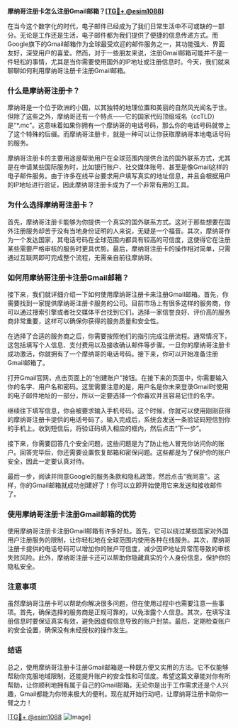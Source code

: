 **摩纳哥注册卡怎么注册Gmail邮箱？[[TG💪+ @esim1088](https://t.me/s/esim1088)]**

在当今这个数字化的时代，电子邮件已经成为了我们日常生活中不可或缺的一部分。无论是工作还是生活，电子邮件都为我们提供了便捷的信息传递方式。而Google旗下的Gmail邮箱作为全球最受欢迎的邮件服务之一，其功能强大、界面友好，深受用户的喜爱。然而，对于一些朋友来说，注册Gmail邮箱可能并不是一件轻松的事情，尤其是当你需要使用国外的IP地址或注册信息时。今天，我们就来聊聊如何利用摩纳哥注册卡注册Gmail邮箱。

### 什么是摩纳哥注册卡？

摩纳哥是一个位于欧洲的小国，以其独特的地理位置和美丽的自然风光闻名于世。但除了这些之外，摩纳哥还有一个特点——它的国家代码顶级域名（ccTLD）是“*.mc”。这意味着如果你拥有一个摩纳哥的电话号码，那么你的电话号码就带上了这个特殊的后缀。而摩纳哥注册卡，就是一种可以让你获取摩纳哥本地电话号码的服务。

摩纳哥注册卡的主要用途是帮助用户在全球范围内提供合法的国外联系方式，尤其是在申请某些国际服务时，比如银行账户、社交媒体账号、甚至是像Gmail这样的电子邮件服务。由于许多在线平台要求用户填写真实的地址信息，并且会根据用户的IP地址进行验证，因此摩纳哥注册卡成为了一个非常有用的工具。

### 为什么选择摩纳哥注册卡？

首先，摩纳哥注册卡能够为你提供一个真实的国外联系方式。这对于那些想要在国外注册服务却苦于没有当地身份证明的人来说，无疑是一个福音。其次，摩纳哥作为一个发达国家，其电话号码在全球范围内都具有较高的可信度，这使得它在注册某些需要严格审核的服务时更具优势。最后，摩纳哥注册卡的操作相对简单，只需通过互联网即可完成整个流程，无需亲自前往摩纳哥。

### 如何用摩纳哥注册卡注册Gmail邮箱？

接下来，我们就详细介绍一下如何使用摩纳哥注册卡来注册Gmail邮箱。首先，你需要找到一家提供摩纳哥注册卡服务的公司。目前市场上有很多这样的服务商，你可以通过搜索引擎或者社交媒体平台找到它们。选择一家信誉良好、评价高的服务商非常重要，这样可以确保你获得的服务质量和安全性。

在选择了合适的服务商之后，你需要按照他们的指引完成注册流程。通常情况下，这包括填写个人信息、支付费用以及接收确认邮件等步骤。一旦你的摩纳哥注册卡成功激活，你就拥有了一个摩纳哥的电话号码。接下来，你可以开始准备注册Gmail邮箱了。

打开Gmail官网，点击页面上的“创建账户”按钮。在接下来的页面中，你需要输入你的名字、用户名和密码。这里需要注意的是，用户名是你未来登录Gmail时使用的电子邮件地址的一部分，所以一定要选择一个你喜欢并且容易记住的名字。

继续往下填写信息，你会被要求输入手机号码。这个时候，你就可以使用刚刚获得的摩纳哥注册卡提供的电话号码了。输入完成后，系统会发送一条验证码短信到你的手机上。收到短信后，将验证码填入相应的框内，然后点击“下一步”。

接下来，你需要回答几个安全问题，这些问题是为了防止他人冒充你访问你的账户。回答完毕后，你还需要设置恢复邮箱和密保问题。这些都是为了保护你的账户安全，因此一定要认真对待。

最后一步，阅读并同意Google的服务条款和隐私政策，然后点击“我同意”。这样，你的Gmail邮箱就成功创建好了！你可以立即开始使用它来发送和接收邮件了。

### 使用摩纳哥注册卡注册Gmail邮箱的优势

使用摩纳哥注册卡注册Gmail邮箱有许多好处。首先，它可以绕过某些国家对外国用户注册服务的限制，让你轻松地在全球范围内使用各种在线服务。其次，摩纳哥注册卡提供的电话号码可以增加你的账户可信度，减少因IP地址异常而导致的审核失败风险。此外，摩纳哥注册卡还可以帮助你隐藏真实的个人身份信息，保护你的隐私安全。

### 注意事项

虽然摩纳哥注册卡可以帮助你解决很多问题，但在使用过程中也需要注意一些事项。首先，确保选择的服务商是正规可靠的，以免泄露个人信息。其次，在填写注册信息时要保证真实有效，避免因虚假信息导致的账户封禁。最后，定期检查账户的安全设置，确保没有未经授权的操作发生。

### 结语

总之，使用摩纳哥注册卡注册Gmail邮箱是一种既方便又实用的方法。它不仅能够帮助你克服地域限制，还能提升账户的安全性和可信度。希望这篇文章能对你有所帮助，让你顺利地拥有属于自己的Gmail邮箱。无论你是出于工作需求还是个人兴趣，Gmail都能为你带来极大的便利。现在就开始行动吧，让摩纳哥注册卡助你一臂之力！

[[TG💪+ @esim1088](https://t.me/s/esim1088) ![Image](https://i.postimg.cc/4NQfJmqS/Snipaste-2025-05-13-00-14-12.png)]